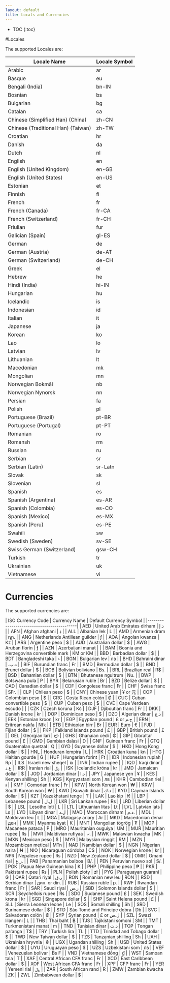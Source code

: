 ```yaml
---
layout: default
title: Locals and Currencies
---
```


* TOC
{:toc}

#Locales

The supported Locales are:

<table>
  <thead>
    <tr>
      <th>Locale Name</th>
      <th>Locale Symbol</th>
    </tr>
  </thead>
  <tbody>
    <tr><td>Arabic</td><td>ar</td></tr>
    <tr><td>Basque</td><td>eu</td></tr>
    <tr><td>Bengali (India)</td><td>bn-IN</td></tr>
    <tr><td>Bosnian</td><td>bs</td></tr>
    <tr><td>Bulgarian</td><td>bg</td></tr>
    <tr><td>Catalan</td><td>ca</td></tr>
    <tr><td>Chinese (Simplified Han) (China)</td><td>zh-CN</td></tr>
    <tr><td>Chinese (Traditional Han) (Taiwan)</td><td>zh-TW</td></tr>
    <tr><td>Croatian</td><td>hr</td></tr>
    <tr><td>Danish</td><td>da</td></tr>
    <tr><td>Dutch</td><td>nl</td></tr>
    <tr><td>English</td><td>en</td></tr>
    <tr><td>English (United Kingdom)</td><td>en-GB</td></tr>
    <tr><td>English (United States)</td><td>en-US</td></tr>
    <tr><td>Estonian</td><td>et</td></tr>
    <tr><td>Finnish</td><td>fi</td></tr>
    <tr><td>French</td><td>fr</td></tr>
    <tr><td>French (Canada)</td><td>fr-CA</td></tr>
    <tr><td>French (Switzerland)</td><td>fr-CH</td></tr>
    <tr><td>Friulian</td><td>fur</td></tr>
    <tr><td>Galician (Spain)</td><td>gl-ES</td></tr>
    <tr><td>German</td><td>de</td></tr>
    <tr><td>German (Austria)</td><td>de-AT</td></tr>
    <tr><td>German (Switzerland)</td><td>de-CH</td></tr>
    <tr><td>Greek</td><td>el</td></tr>
    <tr><td>Hebrew</td><td>he</td></tr>
    <tr><td>Hindi (India)</td><td>hi-IN</td></tr>
    <tr><td>Hungarian</td><td>hu</td></tr>
    <tr><td>Icelandic</td><td>is</td></tr>
    <tr><td>Indonesian</td><td>id</td></tr>
    <tr><td>Italian</td><td>it</td></tr>
    <tr><td>Japanese</td><td>ja</td></tr>
    <tr><td>Korean</td><td>ko</td></tr>
    <tr><td>Lao</td><td>lo</td></tr>
    <tr><td>Latvian</td><td>lv</td></tr>
    <tr><td>Lithuanian</td><td>lt</td></tr>
    <tr><td>Macedonian</td><td>mk</td></tr>
    <tr><td>Mongolian</td><td>mn</td></tr>
    <tr><td>Norwegian Bokmål</td><td>nb</td></tr>
    <tr><td>Norwegian Nynorsk</td><td>nn</td></tr>
    <tr><td>Persian</td><td>fa</td></tr>
    <tr><td>Polish</td><td>pl</td></tr>
    <tr><td>Portuguese (Brazil)</td><td>pt-BR</td></tr>
    <tr><td>Portuguese (Portugal)</td><td>pt-PT</td></tr>
    <tr><td>Romanian</td><td>ro</td></tr>
    <tr><td>Romansh</td><td>rm</td></tr>
    <tr><td>Russian</td><td>ru</td></tr>
    <tr><td>Serbian</td><td>sr</td></tr>
    <tr><td>Serbian (Latin)</td><td>sr-Latn</td></tr>
    <tr><td>Slovak</td><td>sk</td></tr>
    <tr><td>Slovenian</td><td>sl</td></tr>
    <tr><td>Spanish</td><td>es</td></tr>
    <tr><td>Spanish (Argentina)</td><td>es-AR</td></tr>
    <tr><td>Spanish (Colombia)</td><td>es-CO</td></tr>
    <tr><td>Spanish (Mexico)</td><td>es-MX</td></tr>
    <tr><td>Spanish (Peru)</td><td>es-PE</td></tr>
    <tr><td>Swahili</td><td>sw</td></tr>
    <tr><td>Swedish (Sweden)</td><td>sv-SE</td></tr>
    <tr><td>Swiss German (Switzerland)</td><td>gsw-CH</td></tr>
    <tr><td>Turkish</td><td>tr</td></tr>
    <tr><td>Ukrainian</td><td>uk</td></tr>
    <tr><td>Vietnamese</td><td>vi</td></tr>
  </tbody>
</table>



# Currencies

The supported currencies are:

|  ISO Currency Code  |  Currency Name  |  Default Currency Symbol  |
|-------------------------------------------|
|  AED | United Arab Emirates dirham | د.إ  |
|  AFN | Afghan afghani | ؋  |
|  ALL | Albanian lek | L  |
|  AMD | Armenian dram | դր.  |
|  ANG | Netherlands Antillean guilder | ƒ  |
|  AOA | Angolan kwanza | Kz  |
|  ARS | Argentine peso | $  |
|  AUD | Australian dollar | $  |
|  AWG | Aruban florin | ƒ  |
|  AZN | Azerbaijani manat |   |
|  BAM | Bosnia and Herzegovina convertible mark | KM or КМ  |
|  BBD | Barbadian dollar | $  |
|  BDT | Bangladeshi taka | ৳  |
|  BGN | Bulgarian lev | лв  |
|  BHD | Bahraini dinar | .د.ب  |
|  BIF | Burundian franc | Fr  |
|  BMD | Bermudian dollar | $  |
|  BND | Brunei dollar | $  |
|  BOB | Bolivian boliviano | Bs.  |
|  BRL | Brazilian real | R$  |
|  BSD | Bahamian dollar | $  |
|  BTN | Bhutanese ngultrum | Nu.  |
|  BWP | Botswana pula | P  |
|  BYR | Belarusian ruble | Br  |
|  BZD | Belize dollar | $  |
|  CAD | Canadian dollar | $  |
|  CDF | Congolese franc | Fr  |
|  CHF | Swiss franc | SFr.  |
|  CLP | Chilean peso | $  |
|  CNY | Chinese yuan | ¥ or 元  |
|  COP | Colombian peso | $  |
|  CRC | Costa Rican colón | ₡  |
|  CUC | Cuban convertible peso | $  |
|  CUP | Cuban peso | $  |
|  CVE | Cape Verdean escudo |   |
|  CZK | Czech koruna | Kč  |
|  DJF | Djiboutian franc | Fr  |
|  DKK | Danish krone | kr  |
|  DOP | Dominican peso | $  |
|  DZD | Algerian dinar | د.ج  |
|  EEK | Estonian kroon | kr  |
|  EGP | Egyptian pound | £ or ج.م  |
|  ERN | Eritrean nakfa | Nfk  |
|  ETB | Ethiopian birr | Br  |
|  EUR | Euro | €  |
|  FJD | Fijian dollar | $  |
|  FKP | Falkland Islands pound | £  |
|  GBP | British pound | £  |
|  GEL | Georgian lari | ლ  |
|  GHS | Ghanaian cedi | ₵  |
|  GIP | Gibraltar pound | £  |
|  GMD | Gambian dalasi | D  |
|  GNF | Guinean franc | Fr  |
|  GTQ | Guatemalan quetzal | Q  |
|  GYD | Guyanese dollar | $  |
|  HKD | Hong Kong dollar | $  |
|  HNL | Honduran lempira | L  |
|  HRK | Croatian kuna | kn  |
|  HTG | Haitian gourde | G  |
|  HUF | Hungarian forint | Ft  |
|  IDR | Indonesian rupiah | Rp  |
|  ILS | Israeli new sheqel | ₪  |
|  INR | Indian rupee |   |
|  IQD | Iraqi dinar | ع.د  |
|  IRR | Iranian rial | ﷼  |
|  ISK | Icelandic króna | kr  |
|  JMD | Jamaican dollar | $  |
|  JOD | Jordanian dinar | د.ا  |
|  JPY | Japanese yen | ¥  |
|  KES | Kenyan shilling | Sh  |
|  KGS | Kyrgyzstani som | лв  |
|  KHR | Cambodian riel | ៛  |
|  KMF | Comorian franc | Fr  |
|  KPW | North Korean won | ₩  |
|  KRW | South Korean won | ₩  |
|  KWD | Kuwaiti dinar | د.ك  |
|  KYD | Cayman Islands dollar | $  |
|  KZT | Kazakhstani tenge | ₸  |
|  LAK | Lao kip | ₭  |
|  LBP | Lebanese pound | ل.ل  |
|  LKR | Sri Lankan rupee | Rs  |
|  LRD | Liberian dollar | $  |
|  LSL | Lesotho loti | L  |
|  LTL | Lithuanian litas | Lt  |
|  LVL | Latvian lats | Ls  |
|  LYD | Libyan dinar | ل.د  |
|  MAD | Moroccan dirham | د.م.  |
|  MDL | Moldovan leu | L  |
|  MGA | Malagasy ariary | Ar  |
|  MKD | Macedonian denar | ден  |
|  MMK | Myanma kyat | K  |
|  MNT | Mongolian tögrög | ₮  |
|  MOP | Macanese pataca | P  |
|  MRO | Mauritanian ouguiya | UM  |
|  MUR | Mauritian rupee | ₨  |
|  MVR | Maldivian rufiyaa | ރ.  |
|  MWK | Malawian kwacha | MK  |
|  MXN | Mexican peso | $  |
|  MYR | Malaysian ringgit | RM  |
|  MZN | Mozambican metical | MTn  |
|  NAD | Namibian dollar | $  |
|  NGN | Nigerian naira | ₦  |
|  NIO | Nicaraguan córdoba | C$  |
|  NOK | Norwegian krone | kr  |
|  NPR | Nepalese rupee | ₨  |
|  NZD | New Zealand dollar | $  |
|  OMR | Omani rial | ر.ع.  |
|  PAB | Panamanian balboa | B/.  |
|  PEN | Peruvian nuevo sol | S/.  |
|  PGK | Papua New Guinean kina | K  |
|  PHP | Philippine peso | ₱  |
|  PKR | Pakistani rupee | ₨  |
|  PLN | Polish złoty | zł  |
|  PYG | Paraguayan guaraní | ₲  |
|  QAR | Qatari riyal | ر.ق  |
|  RON | Romanian new leu | RON  |
|  RSD | Serbian dinar | дин. or din.  |
|  RUB | Russian ruble | р.  |
|  RWF | Rwandan franc | Fr  |
|  SAR | Saudi riyal | ر.س  |
|  SBD | Solomon Islands dollar | $  |
|  SCR | Seychellois rupee | ₨  |
|  SDG | Sudanese pound | £  |
|  SEK | Swedish krona | kr  |
|  SGD | Singapore dollar | $  |
|  SHP | Saint Helena pound | £  |
|  SLL | Sierra Leonean leone | Le  |
|  SOS | Somali shilling | Sh  |
|  SRD | Surinamese dollar | $  |
|  STD | São Tomé and Príncipe dobra | Db  |
|  SVC | Salvadoran colón | ₡  |
|  SYP | Syrian pound | £ or ل.س  |
|  SZL | Swazi lilangeni | L  |
|  THB | Thai baht | ฿  |
|  TJS | Tajikistani somoni | ЅМ  |
|  TMT | Turkmenistani manat | m  |
|  TND | Tunisian dinar | د.ت  |
|  TOP | Tongan paʻanga | T$  |
|  TRY | Turkish lira | TL  |
|  TTD | Trinidad and Tobago dollar | $  |
|  TWD | New Taiwan dollar | $  |
|  TZS | Tanzanian shilling | Sh  |
|  UAH | Ukrainian hryvnia | ₴  |
|  UGX | Ugandan shilling | Sh  |
|  USD | United States dollar | $  |
|  UYU | Uruguayan peso | $  |
|  UZS | Uzbekistani som | лв  |
|  VEF | Venezuelan bolívar | Bs F  |
|  VND | Vietnamese đồng | ₫  |
|  WST | Samoan tala | T  |
|  XAF | Central African CFA franc | Fr  |
|  XCD | East Caribbean dollar | $  |
|  XOF | West African CFA franc | Fr  |
|  XPF | CFP franc | Fr  |
|  YER | Yemeni rial | ﷼  |
|  ZAR | South African rand | R  |
|  ZMW | Zambian kwacha | ZK  |
|  ZWL | Zimbabwean dollar | $  |